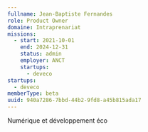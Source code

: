 ```yaml
---
fullname: Jean-Baptiste Fernandes
role: Product Owner
domaine: Intraprenariat
missions:
  - start: 2021-10-01
    end: 2024-12-31
    status: admin
    employer: ANCT
    startups:
      - deveco
startups:
  - deveco
memberType: beta
uuid: 940a7286-7bbd-44b2-9fd8-a45b815ada17
---
```

Numérique et développement éco